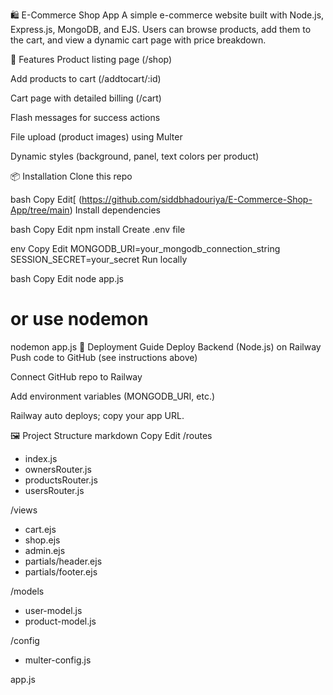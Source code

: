 🛍️ E-Commerce Shop App
A simple e-commerce website built with Node.js, Express.js, MongoDB, and EJS. Users can browse products, add them to the cart, and view a dynamic cart page with price breakdown.


📂 Features
Product listing page (/shop)

Add products to cart (/addtocart/:id)

Cart page with detailed billing (/cart)

Flash messages for success actions

File upload (product images) using Multer

Dynamic styles (background, panel, text colors per product)



📦 Installation
Clone this repo

bash
Copy
Edit[
(https://github.com/siddbhadouriya/E-Commerce-Shop-App/tree/main)
Install dependencies

bash
Copy
Edit
npm install
Create .env file

env
Copy
Edit
MONGODB_URI=your_mongodb_connection_string
SESSION_SECRET=your_secret
Run locally

bash
Copy
Edit
node app.js
# or use nodemon
nodemon app.js
🚀 Deployment Guide
Deploy Backend (Node.js) on Railway
Push code to GitHub (see instructions above)

Connect GitHub repo to Railway

Add environment variables (MONGODB_URI, etc.)

Railway auto deploys; copy your app URL.

🖼️ Project Structure
markdown
Copy
Edit
/routes
  - index.js
  - ownersRouter.js
  - productsRouter.js
  - usersRouter.js

/views
  - cart.ejs
  - shop.ejs
  - admin.ejs
  - partials/header.ejs
  - partials/footer.ejs

/models
  - user-model.js
  - product-model.js

/config
  - multer-config.js

app.js
